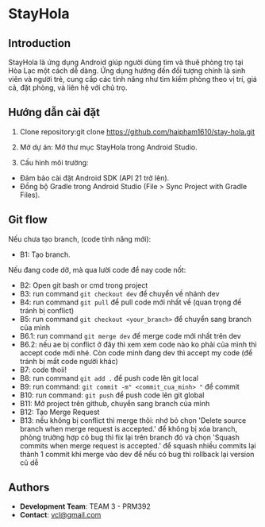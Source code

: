 # StayHola
## Introduction
StayHola là ứng dụng Android giúp người dùng tìm và thuê phòng trọ tại Hòa Lạc một cách dễ dàng. Ứng dụng hướng đến đối tượng chính là sinh viên và người trẻ, cung cấp các tính năng như tìm kiếm phòng theo vị trí, giá cả, đặt phòng, và liên hệ với chủ trọ.

## Hướng dẫn cài đặt

1. Clone repository:git clone https://github.com/haipham1610/stay-hola.git

2. Mở dự án: Mở thư mục StayHola trong Android Studio.
3. Cấu hình môi trường:
 - Đảm bảo cài đặt Android SDK (API 21 trở lên).
 - Đồng bộ Gradle trong Android Studio (File > Sync Project with Gradle Files).

## Git flow
Nếu chưa tạo branch, (code tính năng mới):
- B1: Tạo branch.

Nếu đang code dở, mà qua lười code để nay code nốt:
- B2: Open git bash or cmd trong project
- B3: run command ``` git checkout dev ``` để chuyển về nhánh dev
- B4: run command ``` git pull ``` để pull code mới nhất về (quan trọng để tránh bị conflict)
- B5: run command ``` git checkout <your_branch> ``` để chuyển sang branch của mình
- B6.1: run command ``` git merge dev ``` để merge code mới nhất trên dev
- B6.2: nếu ae bị conflict ở đây thì xem xem code nào ko phải của mình thì accept code mới nhé. Còn code mình đang dev thì accept my code (để tránh bị mất code người khác)
- B7: code thoii!
- B8: run command ``` git add . ``` để push code lên git local
- B9: run command: ``` git commit -m" <commit_cua_minh> " ``` để commit
- B10: run command: ``` git push ``` để push code lên git global
- B11: Mở project trên github, chuyển sang branch của mình
- B12: Tạo Merge Request
- B13: nếu không bị conflict thì merge thôi:
       nhớ bỏ chọn 'Delete source branch when merge request is accepted.' để không bị xóa branch, phòng trường hợp có bug thì fix lại trên branch đó
       và chọn 'Squash commits when merge request is accepted.' để squash nhiều commits lại thành 1 commit khi merge vào dev để nếu có bug thì rollback lại version cũ dễ


## Authors
- **Development Team**: TEAM 3 - PRM392
- **Contact**: vcl@gmail.com


